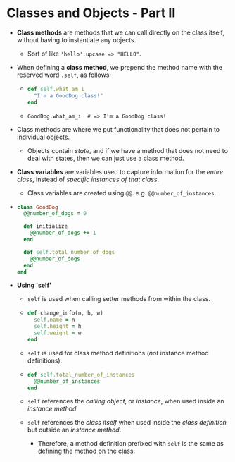 # Classes and Objects - Part II

- **Class methods** are methods that we can call directly on the class itself, without having to instantiate any objects.

  - Sort of like `'hello'.upcase => "HELLO"`.

- When defining a **class method**, we prepend the method name with the reserved word `.self`, as follows:

  - ```ruby
    def self.what_am_i
      "I'm a GoodDog class!"
    end
    ```

  - `GoodDog.what_am_i  # => I'm a GoodDog class!`

- Class methods are where we put functionality that does not pertain to individual objects.

  - Objects contain *state*, and if we have a method that does not need to deal with states, then we can just use a class method.

- **Class variables** are variables used to capture information for the *entire class*, instead of *specific instances of that class*.

  - Class variables are created using `@@`. e.g. `@@number_of_instances`.

- ```ruby
  class GoodDog
    @@number_of_dogs = 0
  
    def initialize
      @@number_of_dogs += 1
    end
  
    def self.total_number_of_dogs
      @@number_of_dogs
    end
  end
  ```

- **Using 'self'**

  - `self` is used when calling setter methods from within the class.

  - ```ruby
    def change_info(n, h, w)
      self.name = n
      self.height = h
      self.weight = w
    end
    ```

  - `self` is used for class method definitions (*not* instance method definitions).

  - ```ruby
    def self.total_number_of_instances
      @@number_of_instances
    end
    ```

  - `self` references the *calling object*, or *instance*, when used inside an *instance method*
  - `self` references the *class itself* when used inside the *class definition* but outside an *instance method*.
    - Therefore, a method definition prefixed with `self` is the same as defining the method on the class.